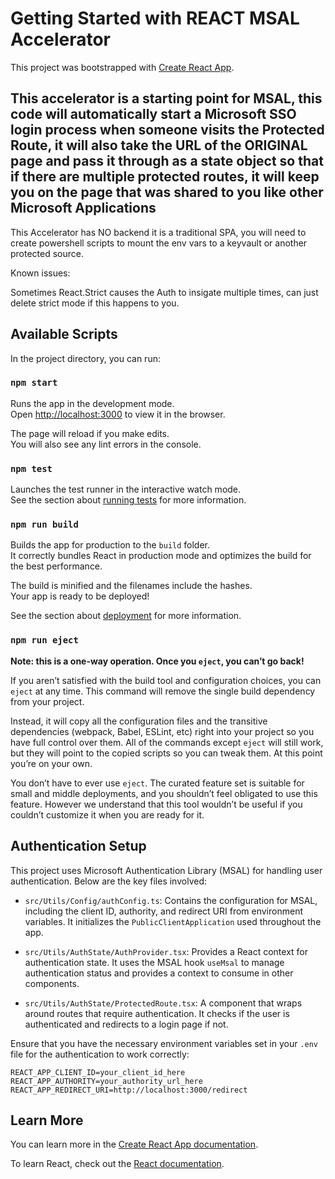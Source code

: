 # Getting Started with REACT MSAL Accelerator

This project was bootstrapped with [Create React App](https://github.com/facebook/create-react-app).
## This accelerator is a starting point for MSAL, this code will automatically start a Microsoft SSO login process when someone visits the Protected Route, it will also take the URL of the ORIGINAL page and pass it through as a state object so that if there are multiple protected routes, it will keep you on the page that was shared to you like other Microsoft Applications
This Accelerator has NO backend it is a traditional SPA, you will need to create powershell scripts to mount the env vars to a keyvault or another protected source. 



Known issues:

Sometimes React.Strict causes the Auth to insigate multiple times, can just delete strict mode if this happens to you.
## Available Scripts

In the project directory, you can run:

### `npm start`

Runs the app in the development mode.\
Open [http://localhost:3000](http://localhost:3000) to view it in the browser.

The page will reload if you make edits.\
You will also see any lint errors in the console.

### `npm test`

Launches the test runner in the interactive watch mode.\
See the section about [running tests](https://facebook.github.io/create-react-app/docs/running-tests) for more information.

### `npm run build`

Builds the app for production to the `build` folder.\
It correctly bundles React in production mode and optimizes the build for the best performance.

The build is minified and the filenames include the hashes.\
Your app is ready to be deployed!

See the section about [deployment](https://facebook.github.io/create-react-app/docs/deployment) for more information.

### `npm run eject`

**Note: this is a one-way operation. Once you `eject`, you can’t go back!**

If you aren’t satisfied with the build tool and configuration choices, you can `eject` at any time. This command will remove the single build dependency from your project.

Instead, it will copy all the configuration files and the transitive dependencies (webpack, Babel, ESLint, etc) right into your project so you have full control over them. All of the commands except `eject` will still work, but they will point to the copied scripts so you can tweak them. At this point you’re on your own.

You don’t have to ever use `eject`. The curated feature set is suitable for small and middle deployments, and you shouldn’t feel obligated to use this feature. However we understand that this tool wouldn’t be useful if you couldn’t customize it when you are ready for it.

## Authentication Setup

This project uses Microsoft Authentication Library (MSAL) for handling user authentication. Below are the key files involved:

- `src/Utils/Config/authConfig.ts`: Contains the configuration for MSAL, including the client ID, authority, and redirect URI from environment variables. It initializes the `PublicClientApplication` used throughout the app.

- `src/Utils/AuthState/AuthProvider.tsx`: Provides a React context for authentication state. It uses the MSAL hook `useMsal` to manage authentication status and provides a context to consume in other components.

- `src/Utils/AuthState/ProtectedRoute.tsx`: A component that wraps around routes that require authentication. It checks if the user is authenticated and redirects to a login page if not.

Ensure that you have the necessary environment variables set in your `.env` file for the authentication to work correctly:

```
REACT_APP_CLIENT_ID=your_client_id_here
REACT_APP_AUTHORITY=your_authority_url_here
REACT_APP_REDIRECT_URI=http://localhost:3000/redirect
```

## Learn More

You can learn more in the [Create React App documentation](https://facebook.github.io/create-react-app/docs/getting-started).

To learn React, check out the [React documentation](https://reactjs.org/).
